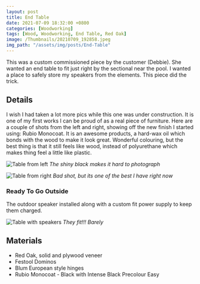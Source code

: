 ```yaml
---
layout: post
title: End Table
date: 2021-07-09 18:32:00 +0800
categories: [Woodworking]
tags: [Wood, Woodworking, End Table, Red Oak]
image: /Thumbnails/20210709_192858.jpeg
img_path: "/assets/img/posts/End-Table"
---
```


This was a custom commissioned piece by the customer (Debbie).  She wanted an end table to fit just right by the sectional near the pool.  I wanted a place to safely store my speakers from the elements.  This piece did the trick.

## Details

I wish I had taken a lot more pics while this one was under construction.  It is one of my first works I can be proud of as a real piece of furniture.  Here are a couple of shots from the left and right, showing off the new finish I started using:  Rubio Monocoat.  It is an awesome products, a hard-wax oil which bonds with the wood to make it look great.  Wonderful colouring, but the best thing is that it still feels like wood, instead of polyurethane which makes thing feel a little like plastic.

![Table from left][Table from left]
_The shiny black makes it hard to photograph_

![Table from right][Table from right]
_Bad shot, but its one of the best I have right now_

### Ready To Go Outside

The outdoor speaker installed along with a custom fit power supply to keep them charged.

![Table with speakers][Table with speakers]
_They fit!!!  Barely_

## Materials

- Red Oak, solid and plywood veneer
- Festool Dominos
- Blum European style hinges
- Rubio Monocoat - Black with Intense Black Precolour Easy
  
[Table with speakers]: 20210709_192803.jpeg
[Table from left]: 20210709_192858.jpeg
[Table from right]: 20210709_192749.jpeg
